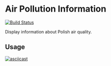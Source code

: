 # Air Pollution Information

[![Build Status](https://travis-ci.com/piotrek-szczygiel/air-pollution.svg?branch=master)](https://travis-ci.com/piotrek-szczygiel/air-pollution)

Display information about Polish air quality.

## Usage

[![asciicast](https://asciinema.org/a/xsWVuCqaGNlr50xOSWtfgygCK.svg)](https://asciinema.org/a/xsWVuCqaGNlr50xOSWtfgygCK)
